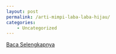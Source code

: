 ```yaml
---
layout: post
permalink: /arti-mimpi-laba-laba-hijau/
categories:
    - Uncategorized
---
```


[Baca Selengkapnya](/07)